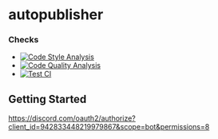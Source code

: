 # autopublisher
### Checks
* [![Code Style Analysis](https://github.com/JoshMerlino/autopublisher/actions/workflows/code-style-analysis.yml/badge.svg)](https://github.com/JoshMerlino/autopublisher/actions/workflows/code-style-analysis.yml)
* [![Code Quality Analysis](https://github.com/JoshMerlino/autopublisher/actions/workflows/code-quality-analysis.yml/badge.svg)](https://github.com/JoshMerlino/autopublisher/actions/workflows/code-quality-analysis.yml)
* [![Test CI](https://github.com/JoshMerlino/autopublisher/actions/workflows/test-ci.yml/badge.svg)](https://github.com/JoshMerlino/autopublisher/actions/workflows/test-ci.yml)

## Getting Started
https://discord.com/oauth2/authorize?client_id=942833448219979867&scope=bot&permissions=8